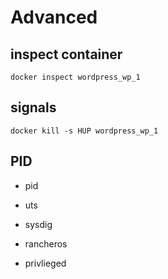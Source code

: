 # Advanced 

## inspect container

```
docker inspect wordpress_wp_1
```

## signals

```
docker kill -s HUP wordpress_wp_1
```

## PID

- pid
- uts

- sysdig
- rancheros
- privlieged
